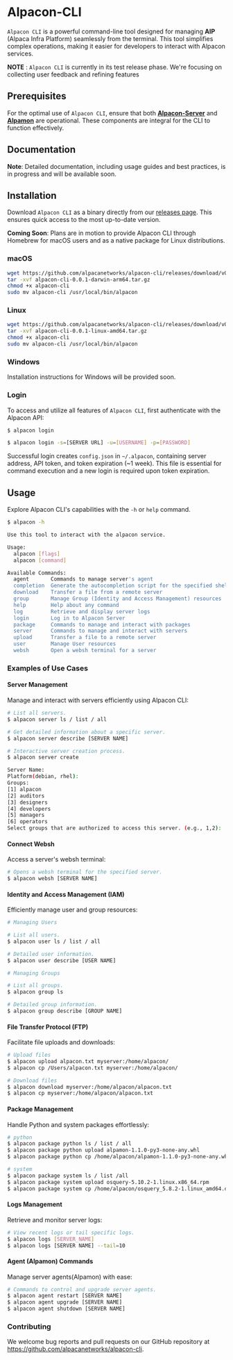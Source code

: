 # Alpacon-CLI

`Alpacon CLI` is a powerful command-line tool designed for managing **AIP** (Alpaca Infra Platform) seamlessly from the terminal. This tool simplifies complex operations, making it easier for developers to interact with Alpacon services.

**NOTE** :  `Alpacon CLI` is currently in its test release phase. We're focusing on collecting user feedback and refining features

## Prerequisites
For the optimal use of `Alpacon CLI`, ensure that both [**Alpacon-Server**](https://github.com/alpacanetworks/alpacon-server) and [**Alpamon**](https://github.com/alpacanetworks/alpamon) are operational.
These components are integral for the CLI to function effectively.

## Documentation

**Note**: Detailed documentation, including usage guides and best practices, is in progress and will be available soon.

## Installation
Download `Alpacon CLI` as a binary directly from our [releases page](https://github.com/alpacanetworks/alpacon-cli/releases).
This ensures quick access to the most up-to-date version.

**Coming Soon**: Plans are in motion to provide Alpacon CLI through Homebrew for macOS users and as a native package for Linux distributions.

### macOS
```bash
wget https://github.com/alpacanetworks/alpacon-cli/releases/download/v0.0.1/alpacon-cli-0.0.1-darwin-arm64.tar.gz
tar -xvf alpacon-cli-0.0.1-darwin-arm64.tar.gz
chmod +x alpacon-cli
sudo mv alpacon-cli /usr/local/bin/alpacon
```

### Linux
```bash
wget https://github.com/alpacanetworks/alpacon-cli/releases/download/v0.0.1/alpacon-cli-0.0.1-linux-amd64.tar.gz
tar -xvf alpacon-cli-0.0.1-linux-amd64.tar.gz
chmod +x alpacon-cli
sudo mv alpacon-cli /usr/local/bin/alpacon
```

### Windows
Installation instructions for Windows will be provided soon.


### Login
To access and utilize all features of `Alpacon CLI`, first authenticate with the Alpacon API:

```bash
$ alpacon login

$ alpacon login -s=[SERVER URL] -u=[USERNAME] -p=[PASSWORD]
```
Successful login creates `config.json` in `~/.alpacon`, containing server address, API token, and token expiration (~1 week).
This file is essential for command execution and a new login is required upon token expiration.

## Usage
Explore Alpacon CLI's capabilities with the `-h` or `help` command.

```bash
$ alpacon -h

Use this tool to interact with the alpacon service.

Usage:
  alpacon [flags]
  alpacon [command]

Available Commands:
  agent       Commands to manage server's agent
  completion  Generate the autocompletion script for the specified shell
  download    Transfer a file from a remote server
  group       Manage Group (Identity and Access Management) resources
  help        Help about any command
  log         Retrieve and display server logs
  login       Log in to Alpacon Server
  package     Commands to manage and interact with packages
  server      Commands to manage and interact with servers
  upload      Transfer a file to a remote server
  user        Manage User resources
  websh       Open a websh terminal for a server
```


### Examples of Use Cases

#### Server Management
Manage and interact with servers efficiently using Alpacon CLI:
```bash
# List all servers.
$ alpacon server ls / list / all

# Get detailed information about a specific server.
$ alpacon server describe [SERVER NAME]

# Interactive server creation process.
$ alpacon server create

Server Name: 
Platform(debian, rhel): 
Groups:
[1] alpacon
[2] auditors
[3] designers
[4] developers
[5] managers
[6] operators
Select groups that are authorized to access this server. (e.g., 1,2):
```

#### Connect Websh
Access a server's websh terminal:
```bash
# Opens a websh terminal for the specified server.
$ alpacon websh [SERVER NAME]
```

#### Identity and Access Management (IAM)
Efficiently manage user and group resources:
```bash
# Managing Users

# List all users.
$ alpacon user ls / list / all

# Detailed user information.
$ alpacon user describe [USER NAME]

# Managing Groups

# List all groups.
$ alpacon group ls

# Detailed group information.
$ alpacon group describe [GROUP NAME]
```

#### File Transfer Protocol (FTP)
Facilitate file uploads and downloads:
```bash
# Upload files
$ alpacon upload alpacon.txt myserver:/home/alpacon/
$ alpacon cp /Users/alpacon.txt myserver:/home/alpacon/

# Download files
$ alpacon download myserver:/home/alpacon/alpacon.txt
$ alpacon cp myserver:/home/alpacon/alpacon.txt
```

#### Package Management
Handle Python and system packages effortlessly:
```bash
# python
$ alpacon package python ls / list / all
$ alpacon package python upload alpamon-1.1.0-py3-none-any.whl
$ alpacon package python cp /home/alpacon/alpamon-1.1.0-py3-none-any.whl

# system
$ alpacon package system ls / list /all
$ alpacon package system upload osquery-5.10.2-1.linux.x86_64.rpm
$ alpacon package system cp /home/alpacon/osquery_5.8.2-1.linux_amd64.deb
```

#### Logs Management
Retrieve and monitor server logs:
```bash
# View recent logs or tail specific logs.
$ alpacon logs [SERVER_NAME]
$ alpacon logs [SERVER NAME] --tail=10
```

#### Agent (Alpamon) Commands
Manage server agents(Alpamon) with ease:
```bash
# Commands to control and upgrade server agents.
$ alpacon agent restart [SERVER NAME]
$ alpacon agent upgrade [SERVER NAME]
$ alpacon agent shutdown [SERVER NAME]
```


### Contributing
We welcome bug reports and pull requests on our GitHub repository at https://github.com/alpacanetworks/alpacon-cli.
